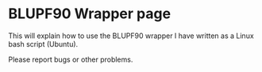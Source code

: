 # BLUPF90 Wrapper page

This will explain how to use the BLUPF90 wrapper I have written as a Linux bash script (Ubuntu). 

Please report bugs or other problems. 
